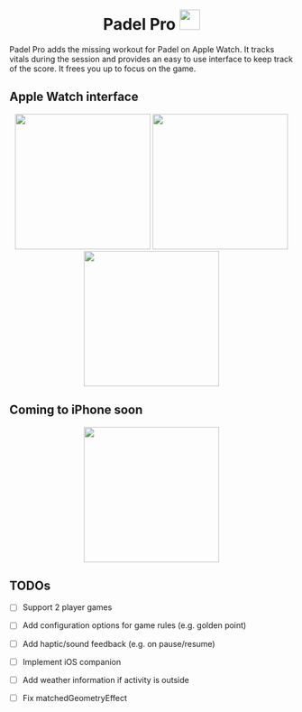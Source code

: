 <h1 align="center">Padel Pro <img width="36" src="https://github.com/Kajatin/Padel-Pro/assets/33018844/b7a32e50-e8af-4b4f-8eb4-8576e4e89dd1"></h1>

Padel Pro adds the missing workout for Padel on Apple Watch. It tracks vitals during the session and provides an easy to use interface to keep track of the score. It frees you up to focus on the game.

## Apple Watch interface

<p align="center">
  <img width="240" src="https://github.com/Kajatin/Padel-Pro/assets/33018844/f1ccce7f-9e3b-44e0-a962-42f01e378cac">
  <img width="240" src="https://github.com/Kajatin/Padel-Pro/assets/33018844/0ddbcdca-01ce-49f6-8b5f-8a30051ba8c8">
  <img width="240" src="https://github.com/Kajatin/Padel-Pro/assets/33018844/812e71e5-67b8-4edb-99e2-8ad741f07c27">
</p>

## Coming to iPhone soon

<p align="center">
  <img width="240" src="https://github.com/Kajatin/Padel-Pro/assets/33018844/983b9ed8-f13d-4e57-b28d-c147b8cda1b3">
</p>

## TODOs

- [ ] Support 2 player games
- [ ] Add configuration options for game rules (e.g. golden point)
- [ ] Add haptic/sound feedback (e.g. on pause/resume)
- [ ] Implement iOS companion
- [ ] Add weather information if activity is outside
- [ ] Fix matchedGeometryEffect

